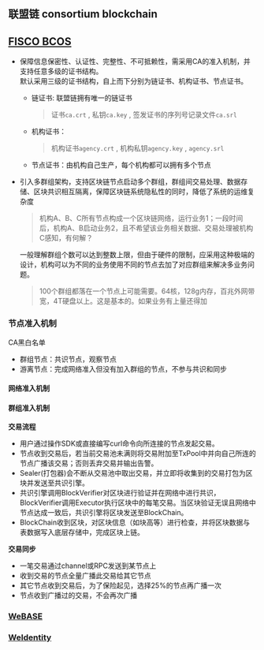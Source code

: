 联盟链 consortium blockchain
-----------
## [FISCO BCOS](https://github.com/FISCO-BCOS/FISCO-BCOS)

* 保障信息保密性、认证性、完整性、不可抵赖性，需采用CA的准入机制，并支持任意多级的证书结构。  
  默认采用三级的证书结构，自上而下分别为链证书、机构证书、节点证书。  
  * 链证书: 联盟链拥有唯一的链证书
    > 证书`ca.crt` , 私钥`ca.key` , 签发证书的序列号记录文件`ca.srl`

  * 机构证书：
    > 机构证书`agency.crt` , 机构私钥`agency.key` , `agency.srl`

  * 节点证书：由机构自己生产，每个机构都可以拥有多个节点


* 引入多群组架构，支持区块链节点启动多个群组，群组间交易处理、数据存储、区块共识相互隔离，保障区块链系统隐私性的同时，降低了系统的运维复杂度
  > 机构A、B、C所有节点构成一个区块链网络，运行业务1；一段时间后，机构A、B启动业务2，且不希望该业务相关数据、交易处理被机构C感知，有何解？

  一般理解群组个数可以达到整数上限，但由于硬件的限制，应采用这种极端的设计，机构可以为不同的业务使用不同的节点去加了对应群组来解决多业务问题。
  > 100个群组都落在一个节点上可能需要。64核，128g内存，百兆外网带宽，4T硬盘以上。这是基本的。如果业务有上量还得加

### 节点准入机制
CA黑白名单

* 群组节点：共识节点，观察节点
* 游离节点：完成网络准入但没有加入群组的节点，不参与共识和同步

#### 网络准入机制
#### 群组准入机制

**交易流程**
* 用户通过操作SDK或直接编写curl命令向所连接的节点发起交易。
* 节点收到交易后，若当前交易池未满则将交易附加至TxPool中并向自己所连的节点广播该交易；否则丢弃交易并输出告警。
* Sealer(打包器)会不断从交易池中取出交易，并立即将收集到的交易打包为区块并发送至共识引擎。
* 共识引擎调用BlockVerifier对区块进行验证并在网络中进行共识，BlockVerifier调用Executor执行区块中的每笔交易。当区块验证无误且网络中节点达成一致后，共识引擎将区块发送至BlockChain。
* BlockChain收到区块，对区块信息（如块高等）进行检查，并将区块数据与表数据写入底层存储中，完成区块上链。

**交易同步**
* 一笔交易通过channel或RPC发送到某节点上
* 收到交易的节点全量广播此交易给其它节点
* 其它节点收到交易后，为了保险起见，选择25%的节点再广播一次
* 节点收到广播过的交易，不会再次广播


### [WeBASE](https://github.com/WeBankFinTech/WeBASE)
### [WeIdentity](https://github.com/WeBankFinTech/WeIdentity)   
